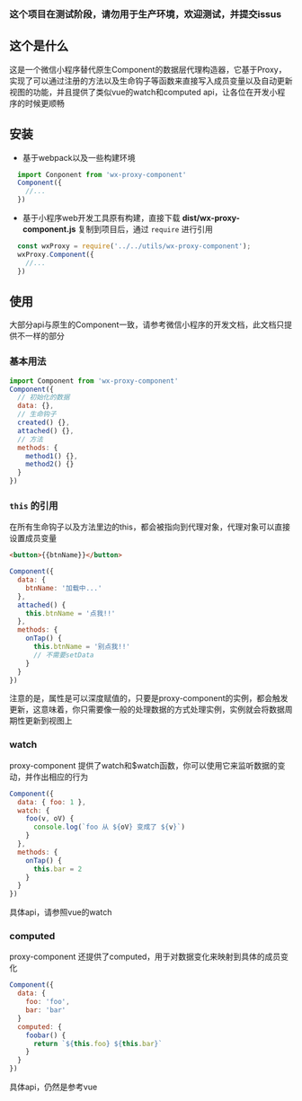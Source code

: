 ### 这个项目在测试阶段，请勿用于生产环境，欢迎测试，并提交issus

## 这个是什么
这是一个微信小程序替代原生Component的数据层代理构造器，它基于Proxy，实现了可以通过注册的方法以及生命钩子等函数来直接写入成员变量以及自动更新视图的功能，并且提供了类似vue的watch和computed api，让各位在开发小程序的时候更顺畅

## 安装
- 基于webpack以及一些构建环境
```javascript
  import Conponent from 'wx-proxy-component'
  Component({
    //...
  })
```
- 基于小程序web开发工具原有构建，直接下载 **dist/wx-proxy-component.js** 复制到项目后，通过 `require` 进行引用 
```javascript
  const wxProxy = require('../../utils/wx-proxy-component');
  wxProxy.Component({
    //...
  })
````

## 使用
大部分api与原生的Component一致，请参考微信小程序的开发文档，此文档只提供不一样的部分
### 基本用法
```javascript
import Component from 'wx-proxy-component'
Component({
  // 初始化的数据
  data: {},
  // 生命钩子
  created() {},
  attached() {},
  // 方法
  methods: {
    method1() {},
    method2() {}
  }
})
```

### `this` 的引用
在所有生命钩子以及方法里边的this，都会被指向到代理对象，代理对象可以直接设置成员变量
```html
<button>{{btnName}}</button>
```
```javascript
Component({
  data: {
    btnName: '加载中...'
  },
  attached() {
    this.btnName = '点我!!'
  },
  methods: {
    onTap() {
      this.btnName = '别点我!!'
      // 不需要setData
    }
  }
})
```
注意的是，属性是可以深度赋值的，只要是proxy-component的实例，都会触发更新，这意味着，你只需要像一般的处理数据的方式处理实例，实例就会将数据周期性更新到视图上

### watch
proxy-component 提供了watch和$watch函数，你可以使用它来监听数据的变动，并作出相应的行为
```javascript
Component({
  data: { foo: 1 },
  watch: {
    foo(v, oV) {
      console.log(`foo 从 ${oV} 变成了 ${v}`)
    }
  },
  methods: {
    onTap() {
      this.bar = 2
    }
  }
})
```
具体api，请参照vue的watch

### computed
proxy-component 还提供了computed，用于对数据变化来映射到具体的成员变化
```javascript
Component({
  data: {
    foo: 'foo',
    bar: 'bar'
  }
  computed: {
    foobar() {
      return `${this.foo} ${this.bar}` 
    }
  }
})
```
具体api，仍然是参考vue
